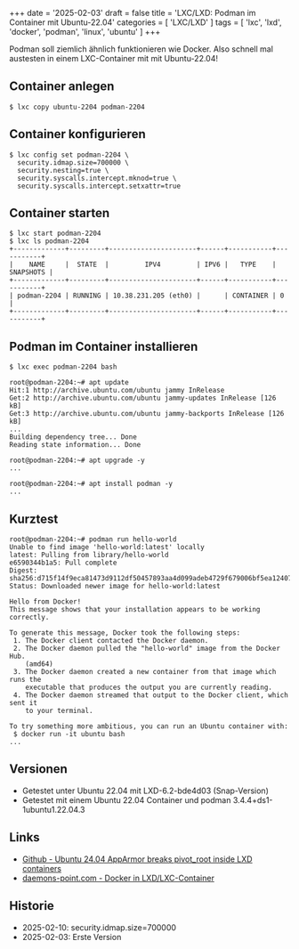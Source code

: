 +++
date = '2025-02-03'
draft = false
title = 'LXC/LXD: Podman im Container mit Ubuntu-22.04'
categories = [ 'LXC/LXD' ]
tags = [ 'lxc', 'lxd', 'docker', 'podman', 'linux', 'ubuntu' ]
+++

<!--
LXC/LXD: Podman im Container mit Ubuntu-22.04
=============================================
-->

Podman soll ziemlich ähnlich funktionieren
wie Docker. Also schnell mal austesten in einem
LXC-Container mit mit Ubuntu-22.04!

<!--more-->

Container anlegen
-----------------

```
$ lxc copy ubuntu-2204 podman-2204
```

Container konfigurieren
-----------------------

```
$ lxc config set podman-2204 \
  security.idmap.size=700000 \
  security.nesting=true \
  security.syscalls.intercept.mknod=true \
  security.syscalls.intercept.setxattr=true
```

Container starten
-----------------

```
$ lxc start podman-2204
$ lxc ls podman-2204
+-------------+---------+----------------------+------+-----------+-----------+
|    NAME     |  STATE  |         IPV4         | IPV6 |   TYPE    | SNAPSHOTS |
+-------------+---------+----------------------+------+-----------+-----------+
| podman-2204 | RUNNING | 10.38.231.205 (eth0) |      | CONTAINER | 0         |
+-------------+---------+----------------------+------+-----------+-----------+
```

Podman im Container installieren
--------------------------------

```
$ lxc exec podman-2204 bash

root@podman-2204:~# apt update
Hit:1 http://archive.ubuntu.com/ubuntu jammy InRelease
Get:2 http://archive.ubuntu.com/ubuntu jammy-updates InRelease [126 kB]
Get:3 http://archive.ubuntu.com/ubuntu jammy-backports InRelease [126 kB]
...
Building dependency tree... Done
Reading state information... Done

root@podman-2204:~# apt upgrade -y
...

root@podman-2204:~# apt install podman -y
...

```

Kurztest
--------

```
root@podman-2204:~# podman run hello-world
Unable to find image 'hello-world:latest' locally
latest: Pulling from library/hello-world
e6590344b1a5: Pull complete
Digest: sha256:d715f14f9eca81473d9112df50457893aa4d099adeb4729f679006bf5ea12407
Status: Downloaded newer image for hello-world:latest

Hello from Docker!
This message shows that your installation appears to be working correctly.

To generate this message, Docker took the following steps:
 1. The Docker client contacted the Docker daemon.
 2. The Docker daemon pulled the "hello-world" image from the Docker Hub.
    (amd64)
 3. The Docker daemon created a new container from that image which runs the
    executable that produces the output you are currently reading.
 4. The Docker daemon streamed that output to the Docker client, which sent it
    to your terminal.

To try something more ambitious, you can run an Ubuntu container with:
 $ docker run -it ubuntu bash
...
```

Versionen
---------

- Getestet unter Ubuntu 22.04 mit LXD-6.2-bde4d03
  (Snap-Version)
- Getestet mit einem Ubuntu 22.04 Container
  und podman 3.4.4+ds1-1ubuntu1.22.04.3

Links
-----

- [Github - Ubuntu 24.04 AppArmor breaks pivot_root inside LXD containers](https://github.com/canonical/lxd/issues/13389)
- [daemons-point.com - Docker in LXD/LXC-Container](https://daemons-point.com/blog/2022/12/25/docker-in-lxc-container/)

Historie
--------

- 2025-02-10: security.idmap.size=700000
- 2025-02-03: Erste Version
